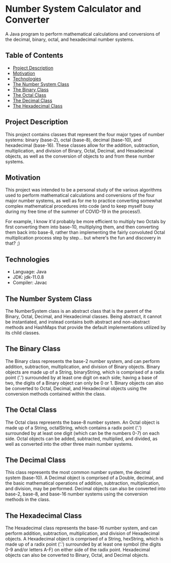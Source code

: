 # Number System Calculator and Converter
A Java program to perform mathematical calculations and conversions of the decimal, binary, octal, and hexadecimal number systems.

## Table of Contents
- [Project Description](#project-description)
- [Motivation](#motivation)
- [Technologies](#technologies)
- [The Number System Class](#number-system-class)
- [The Binary Class](#binary-class)
- [The Octal Class](#octal-class)
- [The Decimal Class](#decimal-class)
- [The Hexadecimal Class](#hexadecimal-class)

## Project Description
This project contains classes that represent the four major types of number systems: binary (base-2), octal (base-8), decimal (base-10), and hexadecimal (base-16). These classes allow for the addition, subtraction, multiplication, and division of Binary, Octal, Decimal, and Hexadecimal objects, as well as the conversion of objects to and from these number systems.

## Motivation
This project was intended to be a personal study of the various algorithms used to perform mathematical calculations and conversions of the four major number systems, as well as for me to practice converting somewhat complex mathematical procedures into code (and to keep myself busy during my free time of the summer of COVID-19 in the process!). 

For example, I know it'd probably be more efficient to multiply two Octals by first converting them into base-10, multiplying them, and then converting them back into base-8, rather than implementing the fairly convoluted Octal multiplication process step by step... but where's the fun and discovery in that? ;)

## Technologies
- Language: Java
- JDK: jdk-11.0.8
- Compiler: Javac

## The Number System Class
The NumberSystem class is an abstract class that is the parent of the Binary, Octal, Decimal, and Hexadecimal classes. Being abstract, it cannot be instantiated, and instead contains both abstract and non-abstract methods and HashMaps that provide the default implementations utilized by its child classes.

## The Binary Class
The Binary class represents the base-2 number system, and can perform addition, subtraction, multiplication, and division of Binary objects. Binary objects are made up of a String, binaryString, which is comprised of a radix point ('.') surrounded by at least one digit on each side; having a base of two, the digits of a Binary object can only be 0 or 1. Binary objects can also be converted to Octal, Decimal, and Hexadecimal objects using the conversion methods contained within the class.

## The Octal Class
The Octal class represents the base-8 number system. An Octal object is made up of a String, octalString, which contains a radix point ('.') surrounded by at least one digit (which can be the numbers 0-7) on each side. Octal objects can be added, subtracted, multiplied, and divided, as well as converted into the other three main number systems.

## The Decimal Class
This class represents the most common number system, the decimal system (base-10). A Decimal object is comprised of a Double, decimal, and the basic mathematical operations of addition, subtraction, multiplication, and division, may be performed. Decimal objects can also be converted into base-2, base-8, and base-16 number systems using the conversion methods in the class.

## The Hexadecimal Class
The Hexadecimal class represents the base-16 number system, and can perform addition, subtraction, multiplication, and division of Hexadecimal objects. A Hexadecimal object is comprised of a String, hexString, which is made up of a radix point ('.') surrounded by at least one symbol (the digits 0-9 and/or letters A-F) on either side of the radix point. Hexadecimal objects can also be converted to Binary, Octal, and Decimal objects.